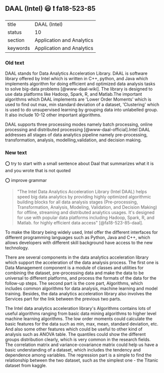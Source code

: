 ## DAAL (Intel) :smiley: :exclamation: fa18-523-85


|          |                           |
| -------- | ------------------------- |
| title    | DAAL (Intel)              | 
| status   | 10                        |
| section  | Application and Analytics |
| keywords | Application and Analytics |


### Old text

DAAL stands for Data Analytics Acceleration Library. DAAL is software
library offered by Intel which is written in C++, python, and Java
which implements algorithm for doing efficient and optimized data
analysis tasks to solve big-data problems [@www-daal-wiki]. The
library is designed to use data platforms like Hadoop, Spark, R, and
Matlab.The important algorithms which DAAL implements are 'Lower Order
Moments' which is used to find out max, min standard deviation of a
dataset, 'Clustering' which is used to do unsupervised learning by
grouping data into unlabelled group. It also include 10-12 other
important algorithms.

DAAL supports three processing modes namely batch processing, online
processing and distributed processing [@www-daal-official].Intel
DAAL addresses all stages of data analytics pipeline namely
pre-processing, transformation, analysis, modelling,validation, and
decision making.

### New text

:o: try to start with a small sentence about Daal that summarizes what it is and you wrote that is not quoted

:o: improve grammar

> "The Intel Data Analytics Acceleration Library (Intel DAAL) helps
> speed big data analytics by providing highly optimized algorithmic
> building blocks for all data analysis stages (Pre-processing,
> Transformation, Analysis, Modeling, Validation, and Decision Making)
> for offline, streaming and distributed analytics usages. It's
> designed for use with popular data platforms including Hadoop,
> Spark, R, and Matlab. for highly efficient data access"
> [@fa18-523-85-daal].

To make the library being widely used, Intel offer the different
interfaces for different programming languages such as Python, Java
and C++, which allows developers with different skill background have
access to the new technology.

There are several components in the data analytics acceleration
library which support the acceleration of the data analysis process.
The first one is Data Management component is a module of classes and
utilities for combining the dataset, pre-processing data and make the
data to be universal to different platforms, and process the formats
of the data for the follow-up steps. The second part is the core part,
Algorithms, which includes common algorithms for data analysis,
machine learning and model training. Besides, the data analytics
acceleration library also involves the Services part for the link
between the previous two parts.

The Intel data analytics acceleration library's Algorithms contains
lots of useful algorithms ranging from basic data mining algorithms to
higher level machine learning algorithms. The low order moments could
calculate the basic features for the data such as min, max, mean,
standard deviation, etc. And also some other features which could be
useful to other kind of analysis such as ANOVA table. The quantiles
could show the different groups distribution clearly, which is very
common in the research fields. The correlation matrix and
variance-covariance matrix could help us have a basic understanding of
a dataset, which includes the tendency and dependence among variables.
The regression part is a simple to find the relationship between the
two dataset, such as the simplest one - the Titanic dataset from
kaggle.
    
    
